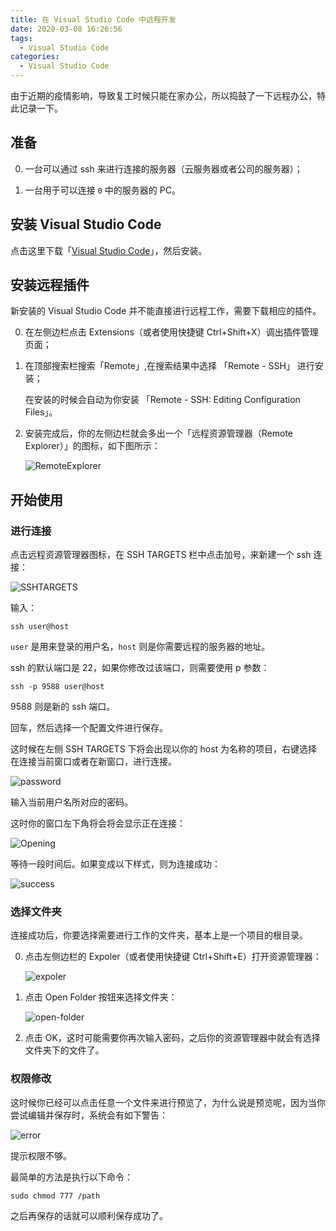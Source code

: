 ```yaml
---
title: 在 Visual Studio Code 中远程开发
date: 2020-03-08 16:26:56
tags:
  - Visual Studio Code
categories:
  - Visual Studio Code
---
```


由于近期的疫情影响，导致复工时候只能在家办公，所以捣鼓了一下远程办公，特此记录一下。

<!-- more -->

## 准备

0. 一台可以通过 ssh 来进行连接的服务器（云服务器或者公司的服务器）；

1. 一台用于可以连接 `0` 中的服务器的 PC。

## 安装 Visual Studio Code

点击这里下载「[Visual Studio Code](https://code.visualstudio.com/)」，然后安装。

## 安装远程插件

新安装的 Visual Studio Code 并不能直接进行远程工作，需要下载相应的插件。

0. 在左侧边栏点击 Extensions（或者使用快捷键 Ctrl+Shift+X）调出插件管理页面；

1. 在顶部搜索栏搜索「Remote」,在搜索结果中选择 「Remote - SSH」 进行安装；

    在安装的时候会自动为你安装 「Remote - SSH: Editing Configuration Files」。

2. 安装完成后，你的左侧边栏就会多出一个「远程资源管理器（Remote Explorer）」的图标，如下图所示：

    <!-- ![Remote Explorer](https://i.loli.net/2020/03/08/YXuTfDQxovHUkNm.png) -->

    ![RemoteExplorer](https://cdn.jsdelivr.net/gh/AemonCao/AemonCao.github.io@source/source/_posts/Remote-development-in-Visual-Studio-Code/RemoteExplorer.png)

    <!-- {% asset_img RemoteExplorer.png RemoteExplorer %} -->

## 开始使用

### 进行连接

点击远程资源管理器图标，在 SSH TARGETS 栏中点击加号，来新建一个 ssh 连接：

<!-- ![SSH TARGETS](https://i.loli.net/2020/03/08/mlqFf1N9nuxRaEp.png) -->

![SSHTARGETS](https://cdn.jsdelivr.net/gh/AemonCao/AemonCao.github.io@source/source/_posts/Remote-development-in-Visual-Studio-Code/SSHTARGETS.png)

<!-- {% asset_img SSHTARGETS.png SSHTARGETS %} -->

输入：

```shell
ssh user@host
```

`user` 是用来登录的用户名，`host` 则是你需要远程的服务器的地址。

ssh 的默认端口是 22，如果你修改过该端口，则需要使用 p 参数：

```shell
ssh -p 9588 user@host
```

9588 则是新的 ssh 端口。

回车，然后选择一个配置文件进行保存。

这时候在左侧 SSH TARGETS 下将会出现以你的 host 为名称的项目，右键选择在连接当前窗口或者在新窗口，进行连接。

<!-- ![password.png](https://i.loli.net/2020/03/08/jXhLQ2UgY5Gwl3f.png) -->

![password](https://cdn.jsdelivr.net/gh/AemonCao/AemonCao.github.io@source/source/_posts/Remote-development-in-Visual-Studio-Code/password.png)

<!-- {% asset_img password.png password %} -->

输入当前用户名所对应的密码。

这时你的窗口左下角将会将会显示正在连接：

<!-- ![Opening](https://i.loli.net/2020/03/08/Fa6xRzThrIsEYUN.png) -->

![Opening](https://cdn.jsdelivr.net/gh/AemonCao/AemonCao.github.io@source/source/_posts/Remote-development-in-Visual-Studio-Code/Opening.png)

<!-- {% asset_img Opening.png Opening %} -->

等待一段时间后。如果变成以下样式，则为连接成功：

<!-- ![success.png](https://i.loli.net/2020/03/08/v6jDnFKbcJPWLRl.png) -->

![success](https://cdn.jsdelivr.net/gh/AemonCao/AemonCao.github.io@source/source/_posts/Remote-development-in-Visual-Studio-Code/success.png)

<!-- {% asset_img success.png success %} -->

### 选择文件夹

连接成功后，你要选择需要进行工作的文件夹，基本上是一个项目的根目录。

0. 点击左侧边栏的 Expoler（或者使用快捷键 Ctrl+Shift+E）打开资源管理器：

    <!-- ![expoler.png](https://i.loli.net/2020/03/08/Tltvb9aLrmq67CI.png) -->

    ![expoler](https://cdn.jsdelivr.net/gh/AemonCao/AemonCao.github.io@source/source/_posts/Remote-development-in-Visual-Studio-Code/expoler.png)

    <!-- {% asset_img expoler.png expoler %} -->

1. 点击 Open Folder 按钮来选择文件夹：

    <!-- ![open-folder.png](https://i.loli.net/2020/03/08/2JU7CYA5i6T1Fzc.png) -->

    ![open-folder](https://cdn.jsdelivr.net/gh/AemonCao/AemonCao.github.io@source/source/_posts/Remote-development-in-Visual-Studio-Code/open-folder.png)

    <!-- {% asset_img open-folder.png open-folder %} -->

2. 点击 OK，这时可能需要你再次输入密码，之后你的资源管理器中就会有选择文件夹下的文件了。

### 权限修改

这时候你已经可以点击任意一个文件来进行预览了，为什么说是预览呢，因为当你尝试编辑并保存时，系统会有如下警告：

<!-- ![error.png](https://i.loli.net/2020/03/08/BemOgUkIxCsjPrh.png) -->

![error](https://cdn.jsdelivr.net/gh/AemonCao/AemonCao.github.io@source/source/_posts/Remote-development-in-Visual-Studio-Code/error.png)

<!-- {% asset_img error.png error %} -->

提示权限不够。

最简单的方法是执行以下命令：

```shell
sudo chmod 777 /path
```

之后再保存的话就可以顺利保存成功了。
